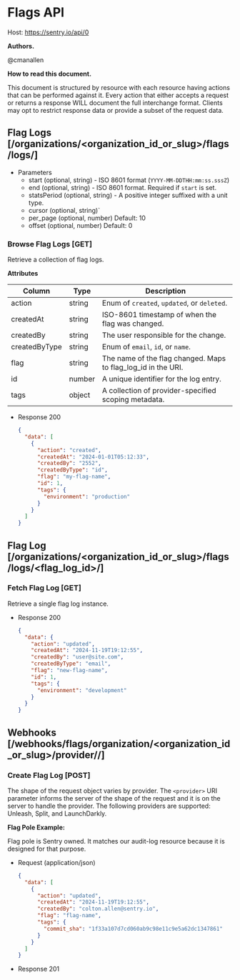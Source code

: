 # Flags API

Host: https://sentry.io/api/0

**Authors.**

@cmanallen

**How to read this document.**

This document is structured by resource with each resource having actions that can be performed against it. Every action that either accepts a request or returns a response WILL document the full interchange format. Clients may opt to restrict response data or provide a subset of the request data.

## Flag Logs [/organizations/<organization_id_or_slug>/flags/logs/]

- Parameters
  - start (optional, string) - ISO 8601 format (`YYYY-MM-DDTHH:mm:ss.sssZ`)
  - end (optional, string) - ISO 8601 format. Required if `start` is set.
  - statsPeriod (optional, string) - A positive integer suffixed with a unit type.
  - cursor (optional, string)`
  - per_page (optional, number)
    Default: 10
  - offset (optional, number)
    Default: 0

### Browse Flag Logs [GET]

Retrieve a collection of flag logs.

**Attributes**

| Column        | Type   | Description                                                   |
| ------------- | ------ | ------------------------------------------------------------- |
| action        | string | Enum of `created`, `updated`, or `deleted`.                   |
| createdAt     | string | ISO-8601 timestamp of when the flag was changed.              |
| createdBy     | string | The user responsible for the change.                          |
| createdByType | string | Enum of `email`, `id`, or `name`.                             |
| flag          | string | The name of the flag changed. Maps to flag_log_id in the URI. |
| id            | number | A unique identifier for the log entry.                        |
| tags          | object | A collection of provider-specified scoping metadata.          |

- Response 200

  ```json
  {
    "data": [
      {
        "action": "created",
        "createdAt": "2024-01-01T05:12:33",
        "createdBy": "2552",
        "createdByType": "id",
        "flag": "my-flag-name",
        "id": 1,
        "tags": {
          "environment": "production"
        }
      }
    ]
  }
  ```

## Flag Log [/organizations/<organization_id_or_slug>/flags/logs/<flag_log_id>/]

### Fetch Flag Log [GET]

Retrieve a single flag log instance.

- Response 200

  ```json
  {
    "data": {
      "action": "updated",
      "createdAt": "2024-11-19T19:12:55",
      "createdBy": "user@site.com",
      "createdByType": "email",
      "flag": "new-flag-name",
      "id": 1,
      "tags": {
        "environment": "development"
      }
    }
  }
  ```

## Webhooks [/webhooks/flags/organization/<organization_id_or_slug>/provider/<provider>/]

### Create Flag Log [POST]

The shape of the request object varies by provider. The `<provider>` URI parameter informs the server of the shape of the request and it is on the server to handle the provider. The following providers are supported: Unleash, Split, and LaunchDarkly.

**Flag Pole Example:**

Flag pole is Sentry owned. It matches our audit-log resource because it is designed for that purpose.

- Request (application/json)

  ```json
  {
    "data": [
      {
        "action": "updated",
        "createdAt": "2024-11-19T19:12:55",
        "createdBy": "colton.allen@sentry.io",
        "flag": "flag-name",
        "tags": {
          "commit_sha": "1f33a107d7cd060ab9c98e11c9e5a62dc1347861"
        }
      }
    ]
  }
  ```

- Response 201
